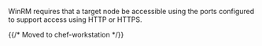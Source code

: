WinRM requires that a target node be accessible using the ports configured
to support access using HTTP or HTTPS.

{{/* Moved to chef-workstation */}}
